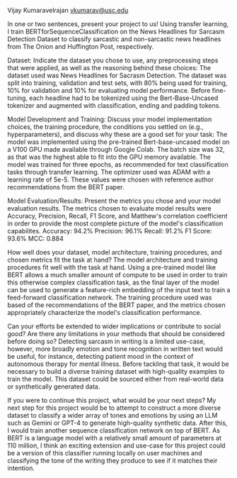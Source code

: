 Vijay Kumaravelrajan vkumarav@usc.edu

In one or two sentences, present your project to us!
Using transfer learning, I train BERTforSequenceClassification on the News Headlines for Sarcasm Detection Dataset to classify sarcastic and non-sarcastic news headlines from The Onion and Huffington Post, respectively.

Dataset: Indicate the dataset you chose to use, any preprocessing steps that were applied, as well as the reasoning behind these choices:
The dataset used was News Headlines for Sacrasm Detection. The dataset was split into training, validation and test sets, with 80% being used for training, 10% for validation and 10% for evaluating model performance. Before fine-tuning, each headline had to be tokenized using the Bert-Base-Uncased tokenizer and augmented with classification, ending and padding tokens.

Model Development and Training: Discuss your model implementation choices, the training procedure, the conditions you settled on (e.g., hyperparameters), and discuss why these are a good set for your task:
The model was implemented using the pre-trained Bert-base-uncased model on a V100 GPU made available through Google Colab. The batch size was 32, as that was the highest able to fit into the GPU memory available. The model was trained for three epochs, as recommended for text classification tasks through transfer learning. The optimizer used was ADAM with a learning rate of 5e-5. These values were chosen with reference author recommendations from the BERT paper.

Model Evaluation/Results: Present the metrics you chose and your model evaluation results. 
The metrics chosen to evaluate model results were Accuracy, Precision, Recall, F1 Score, and Matthew's correlation coefficient in order to provide the most complete picture of the model's classification capabilites.
Accuracy: 94.2%
Precision: 96.1%
Recall: 91.2%
F1 Score: 93.6%
MCC: 0.884


How well does your dataset, model architecture, training procedures, and chosen metrics fit the task at hand? 
The model architecture and training procedures fit well with the task at hand. Using a pre-trained model like BERT allows a much smaller amount of compute to be used in order to train this otherwise complex classification task, as the final layer of the model can be used to generate a feature-rich embedding of the input text to train a feed-forward classification network. The training procedure used was based of the recommendations of the BERT paper, and the metrics chosen appropriately characterize the model's classification performance.

Can your efforts be extended to wider implications or contribute to social good? Are there any limitations in your methods that should be considered before doing so?
Detecting sarcasm in writing is a limited use-case, however, more broadly emotion and tone recognition in written text would be useful, for instance, detecting patient mood in the context of autonomous therapy for mental illness. Before tackling that task, it would be necessary to build a diverse training dataset with high-quality examples to train the model. This dataset could be sourced either from real-world data or synthetically generated data.

If you were to continue this project, what would be your next steps?
My next step for this project would be to attempt to construct a more diverse dataset to classify a wider array of tones and emotions by using an LLM such as Gemini or GPT-4 to generate high-quality synthetic data. After this, I would train another sequence classification network on top of BERT. As BERT is a language model with a relatively small amount of parameters at 110 million, I think an exciting extension and use-case for this project could be a version of this classifier running locally on user machines and classifying the tone of the writing they produce to see if it matches their intention. 
